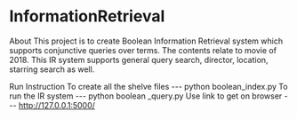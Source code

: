 # InformationRetrieval

About
This project is to create Boolean Information Retrieval system which supports conjunctive queries over terms. The contents relate to movie of 2018. This IR system supports general query search, director, location, starring search as well.


Run Instruction
To create all the shelve files --- python boolean_index.py To run the IR system
--- python boolean _query.py Use link to get on browser --- http://127.0.0.1:5000/
